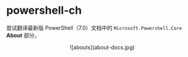 # powershell-ch
尝试翻译最新版 PowerShell（7.0）文档中的 `Microsoft.Powershell.Core` **About** 部分。
<center>![abouts](about-docs.jpg)</center>
